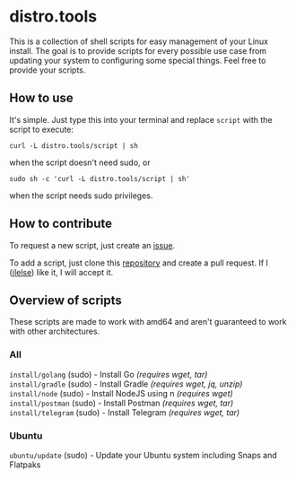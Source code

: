 # distro.tools

This is a collection of shell scripts for easy management of your Linux install. The goal is to provide scripts for every possible use case from updating your system to configuring some special things. Feel free to provide your scripts.

## How to use

It's simple. Just type this into your terminal and replace `script` with the script to execute:

    curl -L distro.tools/script | sh

when the script doesn't need sudo, or

    sudo sh -c 'curl -L distro.tools/script | sh'

when the script needs sudo privileges.

## How to contribute

To request a new script, just create an [issue](https://github.com/jlelse/distro.tools/issues).

To add a script, just clone this [repository](https://github.com/jlelse/distro.tools) and create a pull request. If I ([jlelse](https://github.com/jlelse)) like it, I will accept it.

## Overview of scripts

These scripts are made to work with amd64 and aren't guaranteed to work with other architectures.

### All

`install/golang` (sudo) - Install Go *(requires wget, tar)*  
`install/gradle` (sudo) - Install Gradle *(requires wget, jq, unzip)*  
`install/node` (sudo) - Install NodeJS using n *(requires wget)*  
`install/postman` (sudo) - Install Postman *(requires wget, tar)*  
`install/telegram` (sudo) - Install Telegram *(requires wget, tar)*  

### Ubuntu

`ubuntu/update` (sudo) - Update your Ubuntu system including Snaps and Flatpaks  